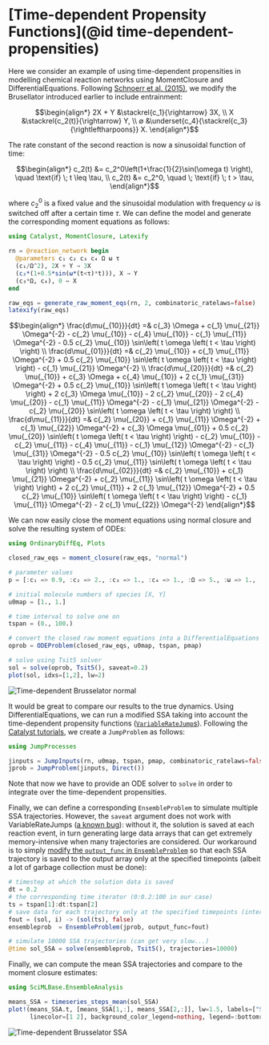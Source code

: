 # [Time-dependent Propensity Functions](@id time-dependent-propensities)

Here we consider an example of using time-dependent propensities in modelling chemical reaction networks using MomentClosure and DifferentialEquations. Following [Schnoerr et al. (2015)](https://doi.org/10.1063/1.4934990), we modify the Brusellator introduced earlier to include entrainment:
```math
\begin{align*}
2X + Y &\stackrel{c_1}{\rightarrow} 3X, \\
X &\stackrel{c_2(t)}{\rightarrow} Y, \\
∅ &\underset{c_4}{\stackrel{c_3}{\rightleftharpoons}} X.
\end{align*}
```
The rate constant of the second reaction is now a sinusoidal function of time:
```math
\begin{align*}
    c_2(t) &= c_2^0\left(1+\frac{1}{2}\sin(\omega t) \right), \quad \text{if} \; t \leq \tau, \\
    c_2(t) &= c_2^0, \quad \; \text{if} \; t > \tau,
\end{align*}
```
where $c_2^0$ is a fixed value and the sinusoidal modulation with frequency $\omega$ is switched off after a certain time $\tau$. We can define the model and generate the corresponding moment equations as follows:
```julia
using Catalyst, MomentClosure, Latexify

rn = @reaction_network begin
  @parameters c₁ c₂ c₃ c₄ Ω ω τ
  (c₁/Ω^2), 2X + Y → 3X
  (c₂*(1+0.5*sin(ω*(t<τ)*t))), X → Y
  (c₃*Ω, c₄), 0 ↔ X
end

raw_eqs = generate_raw_moment_eqs(rn, 2, combinatoric_ratelaws=false)
latexify(raw_eqs)
```
```math
\begin{align*}
\frac{d\mu{_{10}}}{dt} =& c{_3} \Omega + c{_1} \mu{_{21}} \Omega^{-2} - c{_2} \mu{_{10}} - c{_4} \mu{_{10}} - c{_1} \mu{_{11}} \Omega^{-2} - 0.5 c{_2} \mu{_{10}} \sin\left( t \omega \left( t < \tau \right) \right) \\
\frac{d\mu{_{01}}}{dt} =& c{_2} \mu{_{10}} + c{_1} \mu{_{11}} \Omega^{-2} + 0.5 c{_2} \mu{_{10}} \sin\left( t \omega \left( t < \tau \right) \right) - c{_1} \mu{_{21}} \Omega^{-2} \\
\frac{d\mu{_{20}}}{dt} =& c{_2} \mu{_{10}} + c{_3} \Omega + c{_4} \mu{_{10}} + 2 c{_1} \mu{_{31}} \Omega^{-2} + 0.5 c{_2} \mu{_{10}} \sin\left( t \omega \left( t < \tau \right) \right) + 2 c{_3} \Omega \mu{_{10}} - 2 c{_2} \mu{_{20}} - 2 c{_4} \mu{_{20}} - c{_1} \mu{_{11}} \Omega^{-2} - c{_1} \mu{_{21}} \Omega^{-2} - c{_2} \mu{_{20}} \sin\left( t \omega \left( t < \tau \right) \right) \\
\frac{d\mu{_{11}}}{dt} =& c{_2} \mu{_{20}} + c{_1} \mu{_{11}} \Omega^{-2} + c{_1} \mu{_{22}} \Omega^{-2} + c{_3} \Omega \mu{_{01}} + 0.5 c{_2} \mu{_{20}} \sin\left( t \omega \left( t < \tau \right) \right) - c{_2} \mu{_{10}} - c{_2} \mu{_{11}} - c{_4} \mu{_{11}} - c{_1} \mu{_{12}} \Omega^{-2} - c{_1} \mu{_{31}} \Omega^{-2} - 0.5 c{_2} \mu{_{10}} \sin\left( t \omega \left( t < \tau \right) \right) - 0.5 c{_2} \mu{_{11}} \sin\left( t \omega \left( t < \tau \right) \right) \\
\frac{d\mu{_{02}}}{dt} =& c{_2} \mu{_{10}} + c{_1} \mu{_{21}} \Omega^{-2} + c{_2} \mu{_{11}} \sin\left( t \omega \left( t < \tau \right) \right) + 2 c{_2} \mu{_{11}} + 2 c{_1} \mu{_{12}} \Omega^{-2} + 0.5 c{_2} \mu{_{10}} \sin\left( t \omega \left( t < \tau \right) \right) - c{_1} \mu{_{11}} \Omega^{-2} - 2 c{_1} \mu{_{22}} \Omega^{-2}
\end{align*}
```
We can now easily close the moment equations using normal closure and solve the resulting system of ODEs:
```julia
using OrdinaryDiffEq, Plots

closed_raw_eqs = moment_closure(raw_eqs, "normal")

# parameter values
p = [:c₁ => 0.9, :c₂ => 2., :c₃ => 1., :c₄ => 1., :Ω => 5., :ω => 1., :τ => 40.]

# initial molecule numbers of species [X, Y]
u0map = [1., 1.]

# time interval to solve one on
tspan = (0., 100.)

# convert the closed raw moment equations into a DifferentialEquations ODEProblem
oprob = ODEProblem(closed_raw_eqs, u0map, tspan, pmap)

# solve using Tsit5 solver
sol = solve(oprob, Tsit5(), saveat=0.2)
plot(sol, idxs=[1,2], lw=2)
```
![Time-dependent Brusselator normal](../assets/Brusselator_time-dependent_normal.svg)

It would be great to compare our results to the true dynamics. Using DifferentialEquations, we can run a modified SSA taking into account the time-dependent propensity functions ([`VariableRateJump`s](https://docs.sciml.ai/JumpProcesses/stable/api/#JumpProcesses.VariableRateJump)). Following the [Catalyst tutorials](https://docs.sciml.ai/Catalyst/stable/model_simulation/simulation_introduction/#simulation_intro_jumps_variableratejumps), we create a `JumpProblem` as follows:
```julia
using JumpProcesses

jinputs = JumpInputs(rn, u0map, tspan, pmap, combinatoric_ratelaws=false)
jprob = JumpProblem(jinputs, Direct())
```
Note that now we have to provide an ODE solver to `solve` in order to integrate over the time-dependent propensities. 

Finally, we can define a corresponding `EnsembleProblem` to simulate multiple SSA trajectories. However, the `saveat` argument does not work with VariableRateJumps ([a known bug](https://github.com/SciML/DifferentialEquations.jl/issues/733)): without it, the solution is saved at each reaction event, in turn generating large data arrays that can get extremely memory-intensive when many trajectories are considered. Our workaround is to simply [modify the `output_func` in `EnsembleProblem`](https://diffeq.sciml.ai/stable/features/ensemble/#Building-a-Problem) so that each SSA trajectory is saved to the output array only at the specified timepoints (albeit a lot of garbage collection must be done):
```julia
# timestep at which the solution data is saved
dt = 0.2
# the corresponding time iterator (0:0.2:100 in our case)
ts = tspan[1]:dt:tspan[2]
# save data for each trajectory only at the specified timepoints (interpolating the ODESolution)
fout = (sol, i) -> (sol(ts), false)
ensembleprob  = EnsembleProblem(jprob, output_func=fout)

# simulate 10000 SSA trajectories (can get very slow...)
@time sol_SSA = solve(ensembleprob, Tsit5(), trajectories=10000)
```
Finally, we can compute the mean SSA trajectories and compare to the moment closure estimates:
```julia
using SciMLBase.EnsembleAnalysis

means_SSA = timeseries_steps_mean(sol_SSA)
plot!(means_SSA.t, [means_SSA[1,:], means_SSA[2,:]], lw=1.5, labels=["SSA μ₁₀" "SSA μ₀₁"], linestyle=:dash,
      linecolor=[1 2], background_color_legend=nothing, legend=:bottomright)
```
![Time-dependent Brusselator SSA](../assets/Brusselator_time-dependent_SSA.svg)
